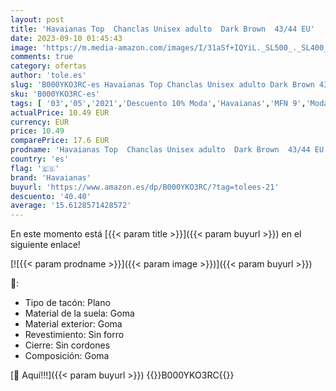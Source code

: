 ```yaml
---
layout: post
title: 'Havaianas Top  Chanclas Unisex adulto  Dark Brown  43/44 EU'
date: 2023-09-10 01:45:43
image: 'https://m.media-amazon.com/images/I/31aSf+IQYiL._SL500_._SL400_.jpg'
comments: true
category: ofertas
author: 'tole.es'
slug: 'B000YKO3RC-es Havaianas Top Chanclas Unisex adulto Dark Brown 43/44 EU'
sku: 'B000YKO3RC-es'
tags: [ '03','05','2021','Descuento 10% Moda','Havaianas','MFN 9','Moda','Moda Hombre','Ofertas moda','Rebajas en zapatos hombre','Sandalias de dedo para hombre','Self Service','Special Features Stores','Vuelta al cole para niña','Vuelta al cole para niño','Zapatos para hombre','chanclas','havaianas','🇪🇸', ]
actualPrice: 10.49 EUR
currency: EUR
price: 10.49
comparePrice: 17.6 EUR
prodname: 'Havaianas Top  Chanclas Unisex adulto  Dark Brown  43/44 EU'
country: 'es'
flag: '🇪🇸'
brand: 'Havaianas'
buyurl: 'https://www.amazon.es/dp/B000YKO3RC/?tag=tolees-21'
descuento: '40.40'
average: '15.6128571428572'
---
```


En este momento está [{{< param title >}}]({{< param buyurl >}}) en el siguiente enlace!

[![{{< param prodname >}}]({{< param image >}})]({{< param buyurl >}})

🔎:

- Tipo de tacón: Plano
- Material de la suela: Goma
- Material exterior: Goma
- Revestimiento: Sin forro
- Cierre: Sin cordones
- Composición: Goma

[🛒 Aquí!!!]({{< param buyurl >}})
{{<world>}}B000YKO3RC{{</world>}}
